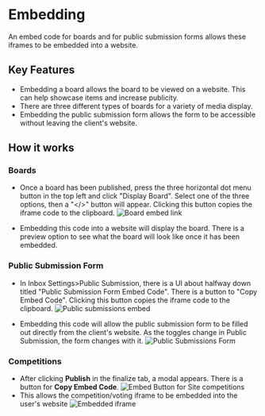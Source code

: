 # Embedding 

An embed code for boards and for public submission forms allows these iframes to be embedded into a website.


## Key Features
- Embedding a board allows the board to be viewed on a website.  This can help showcase items and increase publicity.
- There are three different types of boards for a variety of media display.
- Embedding the public submission form allows the form to be accessible without leaving the client's website.


## How it works 


### Boards
- Once a board has been published, press the three horizontal dot menu button in the top left and click "Display Board". Select one of the three options, then a "</>" button will appear. Clicking this button copies the iframe code to the clipboard.
  ![Board embed link](https://github.com/user-attachments/assets/1341af92-2341-40a9-b755-cfdc20d4bfa7)

- Embedding this code into a website will display the board.  There is a preview option to see what the board will look like once it has been embedded.


### Public Submission Form
- In Inbox Settings>Public Submission, there is a UI about halfway down titled "Public Submission Form Embed Code".  There is a button to "Copy Embed Code".  Clicking this button copies the iframe code to the clipboard.
  ![Public submissions embed](https://github.com/user-attachments/assets/f99c7c5e-ef0c-4b94-9e88-ef02a92ae27c)

- Embedding this code will allow the public submission form to be filled out directly from the client's website.  As the toggles change in Public Submission, the form changes with it.
  ![Public Submissions Form](https://github.com/user-attachments/assets/e938ae5d-27f2-4ac0-b975-84a64cb36fc4)



### Competitions
- After clicking **Publish** in the finalize tab, a modal appears.  There is a button for **Copy Embed Code**. 
  ![Embed Button for Site competitions](https://github.com/user-attachments/assets/da9e5713-1222-4528-95f2-2699a2b1101b)
- This allows the competition/voting iframe to be embedded into the user's website
  ![Embedded iframe](https://github.com/user-attachments/assets/3d56882c-1e3c-4b89-ac15-b185f9c3a99d)

